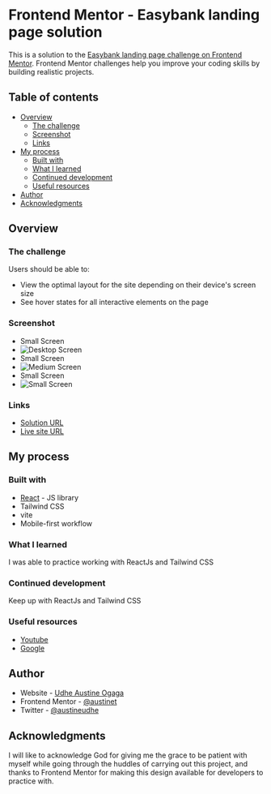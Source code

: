 # Frontend Mentor - Easybank landing page solution

This is a solution to the [Easybank landing page challenge on Frontend Mentor](https://www.frontendmentor.io/challenges/easybank-landing-page-WaUhkoDN). Frontend Mentor challenges help you improve your coding skills by building realistic projects. 

## Table of contents

- [Overview](#overview)
  - [The challenge](#the-challenge)
  - [Screenshot](#screenshot)
  - [Links](#links)
- [My process](#my-process)
  - [Built with](#built-with)
  - [What I learned](#what-i-learned)
  - [Continued development](#continued-development)
  - [Useful resources](#useful-resources)
- [Author](#author)
- [Acknowledgments](#acknowledgments)


## Overview

### The challenge

Users should be able to:

- View the optimal layout for the site depending on their device's screen size
- See hover states for all interactive elements on the page

### Screenshot
- Small Screen
- ![Desktop Screen](/screenshots/desktop-screen.png)
- Small Screen
- ![Medium Screen](/screenshots/medium-screen.png)
- Small Screen
- ![Small Screen](/screenshots/small-screen.png)

### Links
- [Solution URL](https://github.com/Austinet/easy-bank-landing-page.git)
- [Live site URL](https://austinet.github.io/easy-bank-landing-page/)

## My process

### Built with

- [React](https://reactjs.org/) - JS library
- Tailwind CSS
- vite
- Mobile-first workflow


### What I learned

I was able to practice working with ReactJs and Tailwind CSS

### Continued development

Keep up with ReactJs and Tailwind CSS

### Useful resources

- [ Youtube](https://www.Youtube.com)
- [Google  ](https://www.Google.com) 

## Author

- Website - [Udhe Austine Ogaga](https://Austinet.github.io/portfolio)
- Frontend Mentor - [@austinet](https://www.frontendmentor.io/profile/austinet)
- Twitter - [@austineudhe](https://www.twitter.com/austineudhe)


## Acknowledgments

I will like to acknowledge God for giving me the grace to be patient with myself while going through the huddles of carrying out this project, and thanks to Frontend Mentor for making this design available for developers to practice with.